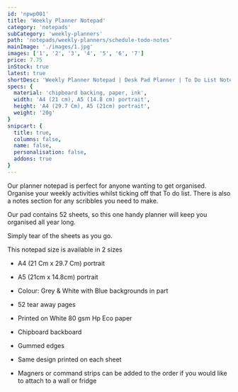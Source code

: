 ```yaml
---
id: 'npwp001'
title: 'Weekly Planner Notepad'
category: 'notepads'
subCategory: 'weekly-planners'
path: 'notepads/weekly-planners/schedule-todo-notes'
mainImage: './images/1.jpg'
images: ['1', '2', '3', '4', '5', '6', '7']
price: 7.75
inStock: true
latest: true
shortDesc: 'Weekly Planner Notepad | Desk Pad Planner | To Do List Notepad |A4 or A5 Desk Planner | Weekly Agenda & Organiser Productivity Planner'
specs: {
  material: 'chipboard backing, paper, ink',
  width: 'A4 (21 cm), A5 (14.8 cm) portrait',
  height: 'A4 (29.7 Cm), A5 (21cm) portrait',
  weight: '20g'
}
snipcart: {
  title: true,
  columns: false,
  name: false,
  personalisation: false,
  addons: true
}
---
```


Our planner notepad is perfect for anyone wanting to get organised.
Organise your weekly activities whilst ticking off that To do list. There is also a notes section for any scribbles you need to make.

Our pad contains 52 sheets, so this one handy planner will keep you organised all year long.

Simply tear of the sheets as you go.

This notepad size is available in 2 sizes

- A4 (21 Cm x 29.7 Cm) portrait
- A5 (21cm x 14.8cm) portrait

- Colour: Grey & White with Blue backgrounds in part
- 52 tear away pages
- Printed on White 80 gsm Hp Eco paper
- Chipboard backboard
- Gummed edges
- Same design printed on each sheet
- Magners or command strips can be added to the order if you would like to attach to a wall or fridge
